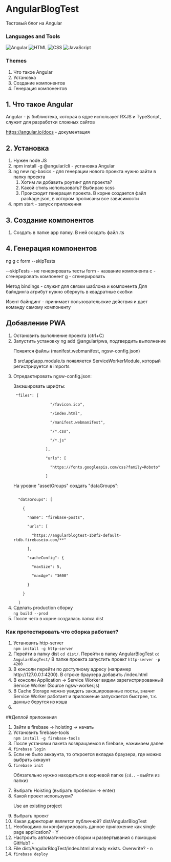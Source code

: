 # AngularBlogTest

Тестовый блог на Angular

### Languages and Tools
![Angular](https://img.shields.io/badge/-Angular-090909?style=for-the-badge&logo=Angular)
![HTML](https://img.shields.io/badge/-HTML5-090909?style=for-the-badge&logo=HTML5)
![CSS](https://img.shields.io/badge/-CSS-090909?style=for-the-badge&logo=CSS3)
![JavaScript](https://img.shields.io/badge/-JS-090909?style=for-the-badge&logo=JavaScript)

### Themes
<ol>
<li>Что такое Angular</li>
<li>Установка</li>
<li>Создание компонентов</li>
<li>Генерация компонентов</li>
</ol>


## 1. Что такое Angular
Angular - js библиотека, которая в ядре использует RXJS и TypeScript, служит для разработки сложных сайтов

https://angular.io/docs - документация

## 2. Установка

<ol>
<li>Нужен node JS</li>
<li>npm install -g @angular/cli - установка Angular</li>
<li>ng new ng-basics - для генерации нового проекта нужно зайти в папку проекта  
<ol>
<li>Хотим ли добавить роутинг для проекта?</li>
<li>Какой стиль использовать? Выбираю scss</li>
<li>Происходит генерация проекта. В корне создается файл package.json, в котором прописаны все зависимости</li>
</ol>
</li>
<li>npm start - запуск приложения</li>
</ol>

## 3. Создание компонентов
<ol>
<li>Создать в папке app папку. В ней создать файл .ts</li>
</ol>

## 4. Генерация компонентов
ng g c form --skipTests

--skipTests - не генерировать тесты
form - название компонента
c - сгенерировать компонент
g - сгенерировать

Метод bindings - служит для связки шаблона и компонента
Для байндинга атрибут нужно обернуть в квадратные скобки

Ивент байндинг - принимает пользовательские действия и дает команду самому компоненту

## Добавление PWA
<ol>
<li>Остановить выполнение проекта (ctrl+C)</li>
<li>Запустить установку ng add @angular/pwa, подтвердить выполнение
<p>Появятся файлы (manifest.webmanifest, ngsw-config.json)</p>
<p>В src\app\app.module.ts появляется ServiceWorkerModule, который регистрируется в imports</p>
</li>
<li>Отредактировать ngsw-config.json:
<p>Закэшировать шрифты:</p>
<p>
<code> "files": [<br>
                "/favicon.ico",<br>
                "/index.html",<br>
                "/manifest.webmanifest",<br>
                "/*.css",<br>
                "/*.js"<br>
              ],<br>
              "urls": [<br>
                "https://fonts.googleapis.com/css?family=Roboto"<br>
              ]</code>
</p>
<p>На уровне "assetGroups" создать "dataGroups":</p>
<code>
  "dataGroups": [<br>
    {<br>
      "name": "firebase-posts",<br>
      "urls": [<br>
        "https://angularblogtest-1b8f2-default-rtdb.firebaseio.com/**"<br>
      ],<br>
      "cacheConfig": {<br>
        "maxSize": 5,<br>
        "maxAge": "3600"<br>
      }<br>
    }<br>
  ]
</code>
</li>
<li>Сделать production сборку<br>
<code>ng build --prod</code>
</li>
<li>После чего в корне создалась папка dist </li>
</ol>

### Как протестировать что сборка работает?
<ol>
<li>Установить http-server<br>
<code>npm install -g http-server</code>
</li>
<li>Перейти в папку dist <code>cd dist/</code>. Перейти в папку AngularBlogTest <code>cd AngularBlogTest/</code> В папке проекта запустить проект
<code>http-server -p 4200</code>
</li>
<li>В консоли перейти по доступному адресу (например  http://127.0.0.1:4200). В строке браузера добавить /index.html</li>
<li>В консоли Application -> Service Worker видим зарегистрированный Service Worker (Source ngsw-worker.js)</li>
<li>В Cache Storage можно увидеть закэшированные посты, значит Service Worker работает и приложение запускается быстрее, т.к. данные берутся из кэша</li>
<li></li>
</ol>

##Деплой приложения
<ol>
<li>Зайти в firebase -> hoisting -> начать</li>
<li>Установить firebase-tools<br>
<code>npm install -g firebase-tools</code>
</li>
<li>После установки пакета возвращаемся в firebase, нажимаем далее</li>
<li><code>firebase login</code></li>
<li>Если не было аккаунта, то откроется вкладка браузера, где можно выбрать аккаунт</li>
<li><code>firebase init</code><br>
<p>Обязательно нужно находиться в корневой папке (<code>cd..</code> - выйти из папки)</p>
</li>
<li>Выбрать Hoisting (выбрать пробелом -> enter)</li>
<li>Какой проект используем?
<p> Use an existing project
</p></li>
<li>Выбрать проект</li>
<li>Какая директория является публичной? dist/AngularBlogTest</li>
<li>Необходимо ли конфигурировать данное приложение как single page application? - Y</li>
<li>Настроить автоматические сборки и развертывания с помощью GitHub? - </li>
<li>File dist/AngularBlogTest/index.html already exists. Overwrite? - n</li>
<li><code>firebase deploy</code></li>
</ol>
